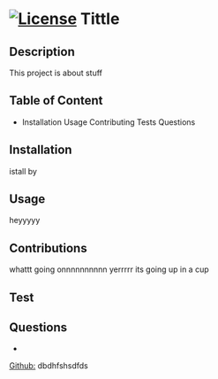 # [![License](https://img.shields.io/badge/License-BSD%203--Clause-blue.svg)](https://opensource.org/licenses/BSD-3-Clause)  Tittle
  ## Description 
  This project is about stuff
  ## Table of Content
  * Installation
Usage
Contributing
Tests
Questions
  ## Installation
  istall by
  ## Usage
  heyyyyy
  
  ## Contributions
  whattt going onnnnnnnnnn yerrrrr its going up in a cup
  ## Test
  ## Questions 
  * 
  [Github:](https://github.com/Dscroggins123)
  dbdhfshsdfds
  